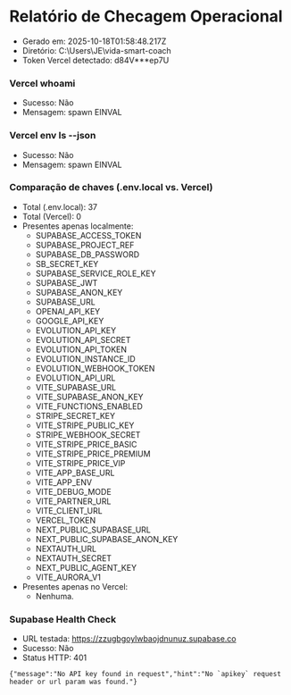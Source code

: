 # Relatório de Checagem Operacional
- Gerado em: 2025-10-18T01:58:48.217Z
- Diretório: C:\Users\JE\vida-smart-coach
- Token Vercel detectado: d84V***ep7U

### Vercel whoami
- Sucesso: Não
- Mensagem: spawn EINVAL

### Vercel env ls --json
- Sucesso: Não
- Mensagem: spawn EINVAL

### Comparação de chaves (.env.local vs. Vercel)
- Total (.env.local): 37
- Total (Vercel): 0
- Presentes apenas localmente:
  - SUPABASE_ACCESS_TOKEN
  - SUPABASE_PROJECT_REF
  - SUPABASE_DB_PASSWORD
  - SB_SECRET_KEY
  - SUPABASE_SERVICE_ROLE_KEY
  - SUPABASE_JWT
  - SUPABASE_ANON_KEY
  - SUPABASE_URL
  - OPENAI_API_KEY
  - GOOGLE_API_KEY
  - EVOLUTION_API_KEY
  - EVOLUTION_API_SECRET
  - EVOLUTION_API_TOKEN
  - EVOLUTION_INSTANCE_ID
  - EVOLUTION_WEBHOOK_TOKEN
  - EVOLUTION_API_URL
  - VITE_SUPABASE_URL
  - VITE_SUPABASE_ANON_KEY
  - VITE_FUNCTIONS_ENABLED
  - STRIPE_SECRET_KEY
  - VITE_STRIPE_PUBLIC_KEY
  - STRIPE_WEBHOOK_SECRET
  - VITE_STRIPE_PRICE_BASIC
  - VITE_STRIPE_PRICE_PREMIUM
  - VITE_STRIPE_PRICE_VIP
  - VITE_APP_BASE_URL
  - VITE_APP_ENV
  - VITE_DEBUG_MODE
  - VITE_PARTNER_URL
  - VITE_CLIENT_URL
  - VERCEL_TOKEN
  - NEXT_PUBLIC_SUPABASE_URL
  - NEXT_PUBLIC_SUPABASE_ANON_KEY
  - NEXTAUTH_URL
  - NEXTAUTH_SECRET
  - NEXT_PUBLIC_AGENT_KEY
  - VITE_AURORA_V1
- Presentes apenas no Vercel:
  - Nenhuma.

### Supabase Health Check
- URL testada: https://zzugbgoylwbaojdnunuz.supabase.co
- Sucesso: Não
- Status HTTP: 401
```text
{"message":"No API key found in request","hint":"No `apikey` request header or url param was found."}
```
